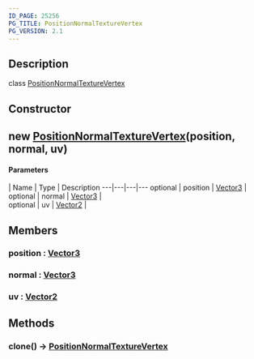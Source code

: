 ```yaml
---
ID_PAGE: 25256
PG_TITLE: PositionNormalTextureVertex
PG_VERSION: 2.1
---
```

## Description

class [PositionNormalTextureVertex](/classes/2.3/PositionNormalTextureVertex)



## Constructor

##  new [PositionNormalTextureVertex](/classes/2.3/PositionNormalTextureVertex)(position, normal, uv)



#### Parameters
 | Name | Type | Description
---|---|---|---
optional | position | [Vector3](/classes/2.3/Vector3) |   
optional | normal | [Vector3](/classes/2.3/Vector3) |   
optional | uv | [Vector2](/classes/2.3/Vector2) |   
## Members

### position : [Vector3](/classes/2.3/Vector3)



### normal : [Vector3](/classes/2.3/Vector3)



### uv : [Vector2](/classes/2.3/Vector2)



## Methods

### clone() &rarr; [PositionNormalTextureVertex](/classes/2.3/PositionNormalTextureVertex)


